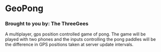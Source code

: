 # GeoPong
### Brought to you by: The ThreeGees

A multiplayer, gps position controlled game of pong.
The game will be played with two phones and the inputs controlling the pong paddles will be the difference in GPS positions taken at server update intervals.
